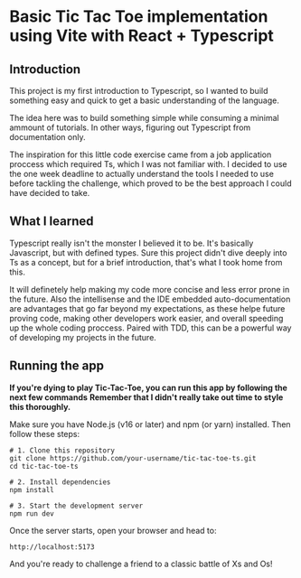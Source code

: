 # Basic Tic Tac Toe implementation using Vite with React + Typescript

## Introduction

This project is my first introduction to Typescript, so I wanted to build something easy and quick to get a basic understanding of the language.

The idea here was to build something simple while consuming a minimal ammount of tutorials. In other ways, figuring out Typescript from documentation only.

The inspiration for this little code exercise came from a job application proccess which required Ts, which I was not familiar with. I decided to use the one week deadline to actually understand the tools I needed to use before tackling the challenge, which proved to be the best approach I could have decided to take.

## What I learned

Typescript really isn't the monster I believed it to be. It's basically Javascript, but with defined types. Sure this project didn't dive deeply into Ts as a concept, but for a brief introduction, that's what I took home from this.

It will definetely help making my code more concise and less error prone in the future. Also the intellisense and the IDE embedded auto-documentation are advantages that go far beyond my expectations, as these helpe future proving code, making other developers work easier, and overall speeding up the whole coding proccess. Paired with TDD, this can be a powerful way of developing my projects in the future.

## Running the app

**If you're dying to play Tic-Tac-Toe, you can run this app by following the next few commands**
**Remember that I didn't really take out time to style this thoroughly.**

Make sure you have Node.js (v16 or later) and npm (or yarn) installed. Then follow these steps:

```
# 1. Clone this repository
git clone https://github.com/your-username/tic-tac-toe-ts.git
cd tic-tac-toe-ts

# 2. Install dependencies
npm install

# 3. Start the development server
npm run dev
```

Once the server starts, open your browser and head to:

```
http://localhost:5173
```

And you're ready to challenge a friend to a classic battle of Xs and Os!
